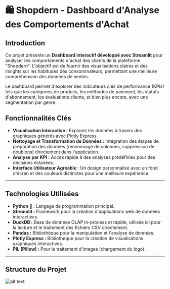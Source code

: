 # 🛍️ Shopdern - Dashboard d'Analyse des Comportements d'Achat

## Introduction

Ce projet présente un **Dashboard interactif développé avec Streamlit** pour analyser les comportements d'achat des clients de la plateforme "Shopdern". L'objectif est de fournir des visualisations claires et des insights sur les habitudes des consommateurs, permettant une meilleure compréhension des données de ventes.

Le dashboard permet d'explorer des indicateurs clés de performance (KPIs) tels que les catégories de produits, les méthodes de paiement, les statuts d'abonnement, les évaluations clients, et bien plus encore, avec une segmentation par genre.

## Fonctionnalités Clés

* **Visualisation Interactive :** Explorez les données à travers des graphiques générés avec Plotly Express.
* **Nettoyage et Transformation de Données :** Intégration des étapes de préparation des données (renommage de colonnes, suppression de doublons) directement dans l'application.
* **Analyse par KPI :** Accès rapide à des analyses prédéfinies pour des décisions éclairées.
* **Interface Utilisateur Agréable :** Un design personnalisé avec un fond d'écran et des couleurs distinctes pour une meilleure expérience.

---

## Technologies Utilisées

* **Python 🐍 :** Langage de programmation principal.
* **Streamlit :** Framework pour la création d'applications web de données interactives.
* **DuckDB :** Base de données OLAP in-process et rapide, utilisée ici pour la lecture et le traitement des fichiers CSV directement.
* **Pandas :** Bibliothèque pour la manipulation et l'analyse de données.
* **Plotly Express :** Bibliothèque pour la création de visualisations graphiques interactives.
* **PIL (Pillow) :** Pour le traitement d'images (chargement du logo).

---

## Structure du Projet
![alt text](image.png)


